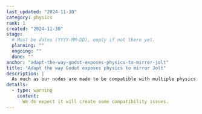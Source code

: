 ```yaml
---
last_updated: "2024-11-30"
category: physics
rank: 1
created: "2024-11-30"
stage:
  # Must be dates (YYYY-MM-DD), empty if not there yet.
  planning: ""
  ongoing: ""
  done: ""
anchor: "adapt-the-way-godot-exposes-physics-to-mirror-jolt"
title: "Adapt the way Godot exposes physics to mirror Jolt"
description: |
  As much as our nodes are made to be compatible with multiple physics engines, the existing integration of Jolt (via the [godot-jolt](https://github.com/godot-jolt/godot-jolt) add-on) is not optimal, as there are numerous features that can’t be implemented in Godot due to the current way the system works. In addition to integrating Jolt as the default 3D physics engine, we want to modernize our node bindings in order to fully exploit the new library.
details:
  - type: warning
    content:
      We do expect it will create some compatibility issues.
---
```

